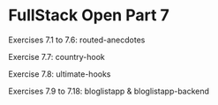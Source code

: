 # FullStack Open Part 7

Exercises 7.1 to 7.6:
routed-anecdotes

Exercise 7.7:
country-hook

Exercise 7.8:
ultimate-hooks

Exercises 7.9 to 7.18:
bloglistapp & bloglistapp-backend
